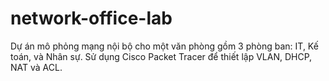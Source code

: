 # network-office-lab
Dự án mô phỏng mạng nội bộ cho một văn phòng gồm 3 phòng ban: IT, Kế toán, và Nhân sự. Sử dụng Cisco Packet Tracer để thiết lập VLAN, DHCP, NAT và ACL.
